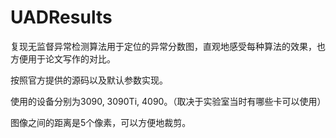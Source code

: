 # UADResults

复现无监督异常检测算法用于定位的异常分数图，直观地感受每种算法的效果，也方便用于论文写作的对比。

按照官方提供的源码以及默认参数实现。

使用的设备分别为3090, 3090Ti, 4090。（取决于实验室当时有哪些卡可以使用）

图像之间的距离是5个像素，可以方便地裁剪。
